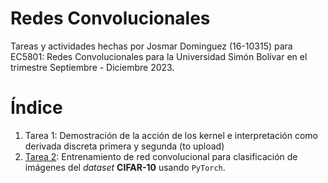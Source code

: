 # Redes Convolucionales

Tareas y actividades hechas por Josmar Dominguez (16-10315) para EC5801: Redes Convolucionales para la Universidad Simón Bolívar en el trimestre Septiembre - Diciembre 2023.


# Índice

1. Tarea 1: Demostración de la acción de los kernel e interpretación como derivada discreta primera y segunda (to upload)
2. [Tarea 2](CNN-T2-1610315/): Entrenamiento de red convolucional para clasificación de imágenes del *dataset* **CIFAR-10** usando `PyTorch`.
